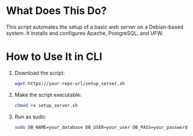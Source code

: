 # What Does This Do?

This script automates the setup of a basic web server on a Debian-based system. It installs and configures Apache, PostgreSQL, and UFW.

# How to Use It in CLI

1. Download the script:

   ```sh
   wget https://your-repo-url/setup_server.sh
   ```

2. Make the script executable:
    ```sh
    chmod +x setup_server.sh
    ```

3. Run as sudo:
    ```sh
    sudo DB_NAME=your_database DB_USER=your_user DB_PASS=your_password ./setup_server.sh
    ```

